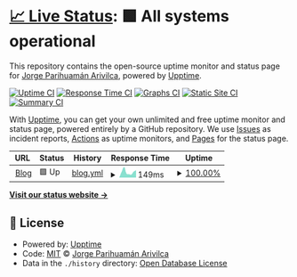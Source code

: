 # [📈 Live Status](https://jlpa-dev.github.io): <!--live status--> **🟩 All systems operational**

This repository contains the open-source uptime monitor and status page for [Jorge Parihuamán Arivilca](https://jlpa-dev.github.io/brain/), powered by [Upptime](https://github.com/upptime/upptime).

[![Uptime CI](https://github.com/jlpa-dev/monitor/workflows/Uptime%20CI/badge.svg)](https://github.com/jlpa-dev/monitor/actions?query=workflow%3A%22Uptime+CI%22)
[![Response Time CI](https://github.com/jlpa-dev/monitor/workflows/Response%20Time%20CI/badge.svg)](https://github.com/jlpa-dev/monitor/actions?query=workflow%3A%22Response+Time+CI%22)
[![Graphs CI](https://github.com/jlpa-dev/monitor/workflows/Graphs%20CI/badge.svg)](https://github.com/jlpa-dev/monitor/actions?query=workflow%3A%22Graphs+CI%22)
[![Static Site CI](https://github.com/jlpa-dev/monitor/workflows/Static%20Site%20CI/badge.svg)](https://github.com/jlpa-dev/monitor/actions?query=workflow%3A%22Static+Site+CI%22)
[![Summary CI](https://github.com/jlpa-dev/monitor/workflows/Summary%20CI/badge.svg)](https://github.com/jlpa-dev/monitor/actions?query=workflow%3A%22Summary+CI%22)

With [Upptime](https://upptime.js.org), you can get your own unlimited and free uptime monitor and status page, powered entirely by a GitHub repository. We use [Issues](https://github.com/jlpa-dev/monitor/issues) as incident reports, [Actions](https://github.com/jlpa-dev/monitor/actions) as uptime monitors, and [Pages](https://jlpa-dev.github.io) for the status page.

<!--start: status pages-->
<!-- This summary is generated by Upptime (https://github.com/upptime/upptime) -->
<!-- Do not edit this manually, your changes will be overwritten -->
<!-- prettier-ignore -->
| URL | Status | History | Response Time | Uptime |
| --- | ------ | ------- | ------------- | ------ |
| <img alt="" src="https://icons.duckduckgo.com/ip3/jlpa-dev.github.io.ico" height="13"> [Blog](https://jlpa-dev.github.io/brain/) | 🟩 Up | [blog.yml](https://github.com/jlpa-dev/monitor/commits/HEAD/history/blog.yml) | <details><summary><img alt="Response time graph" src="./graphs/blog/response-time-week.png" height="20"> 149ms</summary><br><a href="https://jlpa-dev.github.io/monitor/history/blog"><img alt="Response time 133" src="https://img.shields.io/endpoint?url=https%3A%2F%2Fraw.githubusercontent.com%2Fjlpa-dev%2Fmonitor%2FHEAD%2Fapi%2Fblog%2Fresponse-time.json"></a><br><a href="https://jlpa-dev.github.io/monitor/history/blog"><img alt="24-hour response time 194" src="https://img.shields.io/endpoint?url=https%3A%2F%2Fraw.githubusercontent.com%2Fjlpa-dev%2Fmonitor%2FHEAD%2Fapi%2Fblog%2Fresponse-time-day.json"></a><br><a href="https://jlpa-dev.github.io/monitor/history/blog"><img alt="7-day response time 149" src="https://img.shields.io/endpoint?url=https%3A%2F%2Fraw.githubusercontent.com%2Fjlpa-dev%2Fmonitor%2FHEAD%2Fapi%2Fblog%2Fresponse-time-week.json"></a><br><a href="https://jlpa-dev.github.io/monitor/history/blog"><img alt="30-day response time 168" src="https://img.shields.io/endpoint?url=https%3A%2F%2Fraw.githubusercontent.com%2Fjlpa-dev%2Fmonitor%2FHEAD%2Fapi%2Fblog%2Fresponse-time-month.json"></a><br><a href="https://jlpa-dev.github.io/monitor/history/blog"><img alt="1-year response time 143" src="https://img.shields.io/endpoint?url=https%3A%2F%2Fraw.githubusercontent.com%2Fjlpa-dev%2Fmonitor%2FHEAD%2Fapi%2Fblog%2Fresponse-time-year.json"></a></details> | <details><summary><a href="https://jlpa-dev.github.io/monitor/history/blog">100.00%</a></summary><a href="https://jlpa-dev.github.io/monitor/history/blog"><img alt="All-time uptime 96.89%" src="https://img.shields.io/endpoint?url=https%3A%2F%2Fraw.githubusercontent.com%2Fjlpa-dev%2Fmonitor%2FHEAD%2Fapi%2Fblog%2Fuptime.json"></a><br><a href="https://jlpa-dev.github.io/monitor/history/blog"><img alt="24-hour uptime 100.00%" src="https://img.shields.io/endpoint?url=https%3A%2F%2Fraw.githubusercontent.com%2Fjlpa-dev%2Fmonitor%2FHEAD%2Fapi%2Fblog%2Fuptime-day.json"></a><br><a href="https://jlpa-dev.github.io/monitor/history/blog"><img alt="7-day uptime 100.00%" src="https://img.shields.io/endpoint?url=https%3A%2F%2Fraw.githubusercontent.com%2Fjlpa-dev%2Fmonitor%2FHEAD%2Fapi%2Fblog%2Fuptime-week.json"></a><br><a href="https://jlpa-dev.github.io/monitor/history/blog"><img alt="30-day uptime 100.00%" src="https://img.shields.io/endpoint?url=https%3A%2F%2Fraw.githubusercontent.com%2Fjlpa-dev%2Fmonitor%2FHEAD%2Fapi%2Fblog%2Fuptime-month.json"></a><br><a href="https://jlpa-dev.github.io/monitor/history/blog"><img alt="1-year uptime 100.00%" src="https://img.shields.io/endpoint?url=https%3A%2F%2Fraw.githubusercontent.com%2Fjlpa-dev%2Fmonitor%2FHEAD%2Fapi%2Fblog%2Fuptime-year.json"></a></details>

<!--end: status pages-->

[**Visit our status website →**](https://jlpa-dev.github.io)

## 📄 License

- Powered by: [Upptime](https://github.com/upptime/upptime)
- Code: [MIT](./LICENSE) © [Jorge Parihuamán Arivilca](https://jlpa-dev.github.io/brain/)
- Data in the `./history` directory: [Open Database License](https://opendatacommons.org/licenses/odbl/1-0/)
